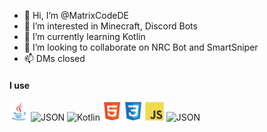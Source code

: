 - 👋 Hi, I’m @MatrixCodeDE
- 👀 I’m interested in Minecraft, Discord Bots
- 🌱 I’m currently learning Kotlin
- 💞️ I’m looking to collaborate on NRC Bot and SmartSniper
- 📫 DMs closed

<h4 align="left">I use</h4>
<p align="left"> </a> <img src="https://raw.githubusercontent.com/devicons/devicon/master/icons/java/java-original.svg" alt="Java" width="30" height="30"/> <img src="https://upload.wikimedia.org/wikipedia/commons/thumb/c/c3/Python-logo-notext.svg/1200px-Python-logo-notext.svg.png" alt="JSON" width="30" height="30"/> <img src="https://www.vectorlogo.zone/logos/kotlinlang/kotlinlang-icon.svg" alt="Kotlin" width="30" height="30"/> <img src="https://raw.githubusercontent.com/devicons/devicon/master/icons/html5/html5-original.svg" alt="HTML 5" width="30" height="30"/> <img src="https://raw.githubusercontent.com/devicons/devicon/master/icons/css3/css3-original.svg" alt="css3" width="30" height="30"/> <img src="https://raw.githubusercontent.com/devicons/devicon/master/icons/javascript/javascript-original.svg" alt="JavaScript" width="30" height="30"/> <img src="https://cdn.worldvectorlogo.com/logos/json.svg" alt="JSON" width="30" height="30"/>
